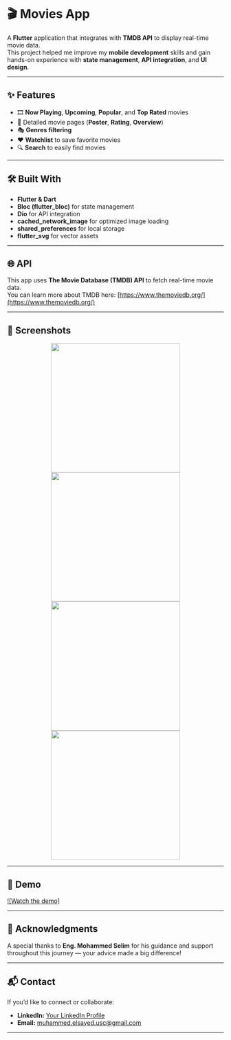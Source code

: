 # 🎬 Movies App  

A **Flutter** application that integrates with **TMDB API** to display real-time movie data.  
This project helped me improve my **mobile development** skills and gain hands-on experience with **state management**, **API integration**, and **UI design**.  

---

## ✨ Features  
- 🎞️ **Now Playing**, **Upcoming**, **Popular**, and **Top Rated** movies  
- 📄 Detailed movie pages (**Poster**, **Rating**, **Overview**)  
- 🎭 **Genres filtering**  
- ❤️ **Watchlist** to save favorite movies  
- 🔍 **Search** to easily find movies  

---

## 🛠️ Built With  
- **Flutter & Dart**  
- **Bloc (flutter_bloc)** for state management  
- **Dio** for API integration  
- **cached_network_image** for optimized image loading  
- **shared_preferences** for local storage  
- **flutter_svg** for vector assets  

---

## 🌐 API  
This app uses **The Movie Database (TMDB) API** to fetch real-time movie data.  
You can learn more about TMDB here: [https://www.themoviedb.org/](https://www.themoviedb.org/)  

---

## 📸 Screenshots  

<p align="center">
  <img src="https://github.com/user-attachments/assets/c778840f-7236-4ea0-964d-431bf05fddae" width="300"/>
  <img src="https://github.com/user-attachments/assets/1feeda05-c329-4578-85b2-49fe16d2c738" width="300"/>
  <img src="https://github.com/user-attachments/assets/c548469d-840f-40bb-868c-d4af10fba47a" width="300"/>
  <img src="https://github.com/user-attachments/assets/2fd5d4c5-bf33-4f6c-baee-9a55ff433e79" width="300"/>
</p>



---


## 🎥 Demo  
>
[![Watch the demo]](https://www.linkedin.com/posts/mohamed-elsayed-135a17277_flutter-mobileappdevelopment-learningbydoing-activity-7355167262409912320-UyJU?utm_source=share&utm_medium=member_desktop&rcm=ACoAAEOaqPkBJkfCT8shuvOjwqL2W4OjyPf_xKI)


---

## 🙏 Acknowledgments  
A special thanks to **Eng. Mohammed Selim** for his guidance and support throughout this journey — your advice made a big difference!  

---

## 📬 Contact  
If you’d like to connect or collaborate:  
- **LinkedIn:** [Your LinkedIn Profile](https://www.linkedin.com/in/mohamed-elsayed-135a17277/)  
- **Email:** muhammed.elsayed.usc@gmail.com 

---



